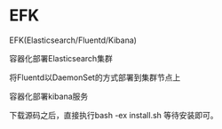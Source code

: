 # EFK

EFK(Elasticsearch/Fluentd/Kibana)

容器化部署Elasticsearch集群

将Fluentd以DaemonSet的方式部署到集群节点上

容器化部署kibana服务

下载源码之后，直接执行bash -ex install.sh 等待安装即可。
